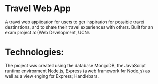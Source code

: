 # Travel Web App

A travel web application for users to get inspiration for possible travel destinations, and to share their travel experiences with others.
Built for an exam project at (Web Development, UCN).

# Technologies:
The project was created using the database MongoDB, the JavaScript runtime environment Node.js, Express (a web framework for Node.js) as well as a view enging for Express; Handlebars.

